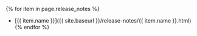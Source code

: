 {% for item in page.release_notes %}
* [{{ item.name }}]({{ site.baseurl }}/release-notes/{{ item.name }}.html)
{% endfor %}